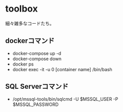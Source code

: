 # toolbox
細々雑多なコードたち。



## dockerコマンド
- docker-compose up -d
- docker-compose down
- docker ps
- docker exec -it -u 0 [container name] /bin/bash

## SQL Serverコマンド
- /opt/mssql-tools/bin/sqlcmd -U $MSSQL_USER -P $MSSQL_PASSWORD
